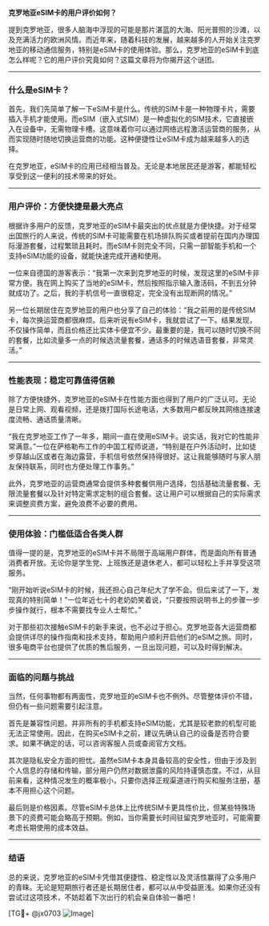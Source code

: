 **克罗地亚eSIM卡的用户评价如何？**

提到克罗地亚，很多人脑海中浮现的可能是那片湛蓝的大海、阳光普照的沙滩，以及充满活力的欧洲风情。而近年来，随着科技的发展，越来越多的人开始关注克罗地亚的移动通信服务，特别是eSIM卡的使用体验。那么，克罗地亚的eSIM卡到底怎么样呢？它的用户评价究竟如何？这篇文章将为你揭开这个谜团。

---

### 什么是eSIM卡？

首先，我们先简单了解一下eSIM卡是什么。传统的SIM卡是一种物理卡片，需要插入手机才能使用。而eSIM（嵌入式SIM）是一种虚拟化的SIM技术，它直接嵌入在设备中，无需物理卡槽。这意味着你可以通过网络远程激活运营商的服务，从而实现随时随地切换运营商的功能。这种便捷性让eSIM卡成为越来越多人的选择。

在克罗地亚，eSIM卡的应用已经相当普及。无论是本地居民还是游客，都能轻松享受到这一便利的技术带来的好处。

---

### 用户评价：方便快捷是最大亮点

根据许多用户的反馈，克罗地亚的eSIM卡最突出的优点就是方便快捷。对于经常出国旅行的人来说，传统的SIM卡可能需要在机场排队购买或者提前在国内办理国际漫游套餐，过程繁琐且耗时。而eSIM卡则完全不同，只需一部智能手机和一个支持eSIM功能的设备，就能快速完成开通和使用。

一位来自德国的游客表示：“我第一次来到克罗地亚的时候，发现这里的eSIM卡非常方便。我在网上购买了当地的eSIM卡，然后按照指示输入激活码，不到五分钟就成功了。之后，我的手机信号一直很稳定，完全没有出现断网的情况。”

另一位长期居住在克罗地亚的用户也分享了自己的体验：“我之前用的是传统SIM卡，每次换运营商都很麻烦。后来听说有eSIM卡，我就尝试了一下。结果发现，不仅操作简单，而且价格还比实体卡便宜不少。最重要的是，我可以随时切换不同的套餐，比如流量多一点的时候选流量套餐，通话多的时候选语音套餐，非常灵活。”

---

### 性能表现：稳定可靠值得信赖

除了方便快捷外，克罗地亚的eSIM卡在性能方面也得到了用户的广泛认可。无论是日常上网、观看视频，还是拨打国际长途电话，大多数用户都反映其网络连接速度流畅、通话质量清晰。

“我在克罗地亚工作了一年多，期间一直在使用eSIM卡。说实话，我对它的性能非常满意。”一位在萨格勒布工作的中国工程师说道，“特别是在户外活动时，比如徒步穿越山区或者在海边露营，手机信号依然保持得很好。这让我能够随时与家人朋友保持联系，同时也方便处理工作事务。”

此外，克罗地亚的运营商通常会提供多种套餐供用户选择，包括基础流量套餐、无限流量套餐以及针对特定需求定制的组合套餐。这让用户可以根据自己的实际需求来调整资费方案，避免浪费不必要的费用。

---

### 使用体验：门槛低适合各类人群

值得一提的是，克罗地亚的eSIM卡并不局限于高端用户群体，而是面向所有普通消费者开放。无论你是学生党、上班族还是退休老人，都可以轻松上手并享受这项服务。

“刚开始听说eSIM卡的时候，我还担心自己年纪大了学不会。但后来试了一下，发现真的特别简单！”一位年近七十的老奶奶笑着说，“只要按照说明书上的步骤一步步操作就行，根本不需要找专业人士帮忙。”

对于那些初次接触eSIM卡的新手来说，也不必过于担心。克罗地亚各大运营商都会提供详尽的操作指南和技术支持，帮助用户顺利开启他们的eSIM之旅。同时，很多电商平台也提供了优质的售后服务，一旦出现问题，可以及时得到解决。

---

### 面临的问题与挑战

当然，任何事物都有两面性，克罗地亚的eSIM卡也不例外。尽管整体评价不错，但仍有一些问题需要引起注意。

首先是兼容性问题。并非所有的手机都支持eSIM功能，尤其是较老款的机型可能无法正常使用。因此，在购买eSIM卡之前，建议先确认自己的设备是否符合要求。如果不确定的话，可以咨询客服人员或查阅官方文档。

其次是隐私安全方面的担忧。虽然eSIM卡本身具备较高的安全性，但由于涉及到个人信息的存储和传输，部分用户仍然对数据泄露的风险持谨慎态度。不过，从目前来看，这种情况发生的概率极小，只要你选择正规渠道进行购买和服务注册，基本不用担心这个问题。

最后则是价格因素。尽管eSIM卡总体上比传统SIM卡更具性价比，但某些特殊场景下的资费可能会略高于预期。例如，当你需要长时间驻留克罗地亚时，可能需要考虑长期使用的成本效益。

---

### 结语

总的来说，克罗地亚的eSIM卡凭借其便捷性、稳定性以及灵活性赢得了众多用户的青睐。无论是短期旅行者还是长期居住者，都可以从中受益匪浅。如果你还没有尝试过这项技术，不妨趁着下次出行的机会亲自体验一番吧！

[TG💪+ @jx0703 ![Image](https://github.com/user-attachments/assets/dbca1d08-cadb-493c-b0ec-ad6f7a83f270)]